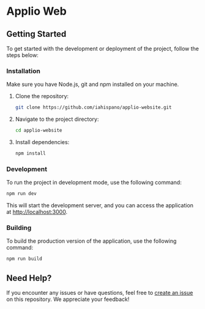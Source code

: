 # Applio Web

## Getting Started

To get started with the development or deployment of the project, follow the steps below:

### Installation

Make sure you have Node.js, git and npm installed on your machine.

1. Clone the repository:

   ```bash
   git clone https://github.com/iahispano/applio-website.git
   ```

2. Navigate to the project directory:

   ```bash
   cd applio-website
   ```

3. Install dependencies:

   ```bash
   npm install
   ```

### Development

To run the project in development mode, use the following command:

```bash
npm run dev
```

This will start the development server, and you can access the application at [http://localhost:3000](http://localhost:3000).

### Building

To build the production version of the application, use the following command:

```bash
npm run build
```

## Need Help?

If you encounter any issues or have questions, feel free to [create an issue](https://github.com/iahispano/applio-website/issues) on this repository. We appreciate your feedback!
